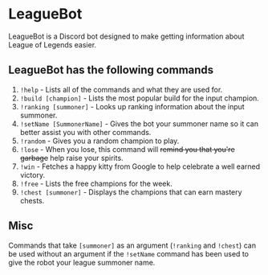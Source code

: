 # LeagueBot
LeagueBot is a Discord bot designed to make getting information about League of Legends easier.

## LeagueBot has the following commands
1. `!help` - Lists all of the commands and what they are used for.
2. `!build [champion]` - Lists the most popular build for the input champion.
3. `!ranking [summoner]` - Looks up ranking information about the input summoner.
4. `!setName [SummonerName]` - Gives the bot your summoner name so it can better assist you with other commands.
5. `!random` - Gives you a random champion to play.
6. `!lose` - When you lose, this command will ~~remind you that you're garbage~~ help raise your spirits.
7. `!win` - Fetches a happy kitty from Google to help celebrate a well earned victory.
8. `!free` - Lists the free champions for the week.
9. `!chest [summoner]` - Displays the champions that can earn mastery chests.

## Misc
Commands that take `[summoner]` as an argument (`!ranking` and `!chest`) can be used without an argument if the `!setName` command has been used to give the robot your league summoner name.
